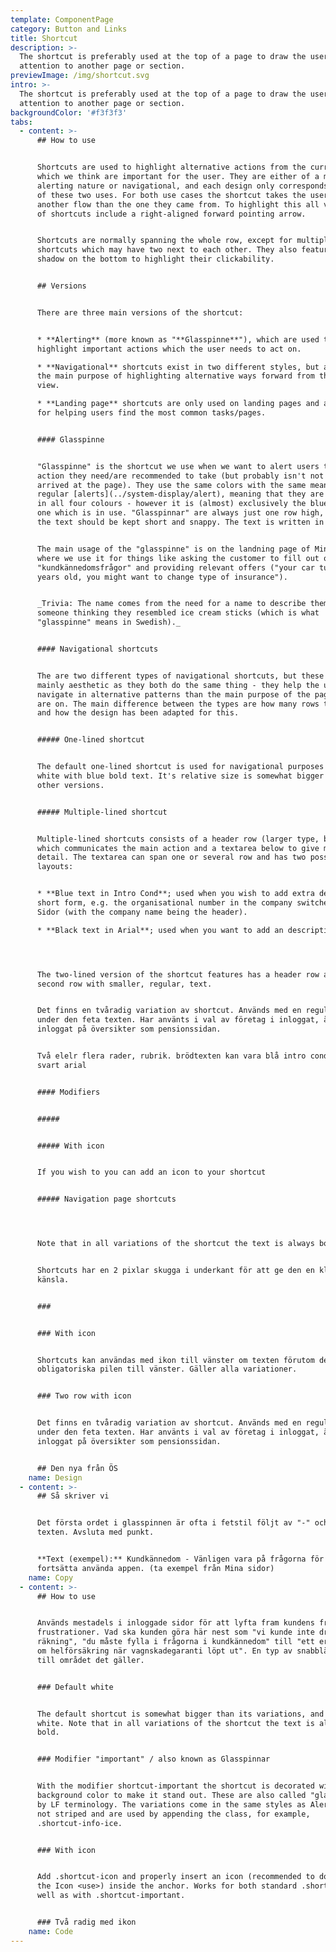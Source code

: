 ```yaml
---
template: ComponentPage
category: Button and Links
title: Shortcut
description: >-
  The shortcut is preferably used at the top of a page to draw the users
  attention to another page or section.
previewImage: /img/shortcut.svg
intro: >-
  The shortcut is preferably used at the top of a page to draw the users
  attention to another page or section.
backgroundColor: '#f3f3f3'
tabs:
  - content: >-
      ## How to use


      Shortcuts are used to highlight alternative actions from the current flow
      which we think are important for the user. They are either of a more
      alerting nature or navigational, and each design only corresponds to one
      of these two uses. For both use cases the shortcut takes the user into
      another flow than the one they came from. To highlight this all versions
      of shortcuts include a right-aligned forward pointing arrow.


      Shortcuts are normally spanning the whole row, except for multiple-lined
      shortcuts which may have two next to each other. They also feature a 2px
      shadow on the bottom to highlight their clickability.


      ## Versions


      There are three main versions of the shortcut:


      * **Alerting** (more known as "**Glasspinne**"), which are used to
      highlight important actions which the user needs to act on.

      * **Navigational** shortcuts exist in two different styles, but all with
      the main purpose of highlighting alternative ways forward from the current
      view.

      * **Landing page** shortcuts are only used on landing pages and are used
      for helping users find the most common tasks/pages.


      #### Glasspinne


      "Glasspinne" is the shortcut we use when we want to alert users to an
      action they need/are recommended to take (but probably isn't not why they
      arrived at the page). They use the same colors with the same meaning as
      regular [alerts](../system-display/alert), meaning that they are available
      in all four colours - however it is (almost) exclusively the blue neutral
      one which is in use. "Glasspinnar" are always just one row high, meaning
      the text should be kept short and snappy. The text is written in bold.


      The main usage of the "glasspinne" is on the landning page of Mina Sidor
      where we use it for things like asking the customer to fill out our their
      "kundkännedomsfrågor" and providing relevant offers ("your car turns 3
      years old, you might want to change type of insurance").


      _Trivia: The name comes from the need for a name to describe them with and
      someone thinking they resembled ice cream sticks (which is what
      "glasspinne" means in Swedish)._ 


      #### Navigational shortcuts


      The are two different types of navigational shortcuts, but these types are
      mainly aesthetic as they both do the same thing - they help the user to
      navigate in alternative patterns than the main purpose of the page they
      are on. The main difference between the types are how many rows they span,
      and how the design has been adapted for this.


      ##### One-lined shortcut


      The default one-lined shortcut is used for navigational purposes and is
      white with blue bold text. It's relative size is somewhat bigger than the
      other versions.


      ##### Multiple-lined shortcut


      Multiple-lined shortcuts consists of a header row (larger type, bold)
      which communicates the main action and a textarea below to give more
      detail. The textarea can span one or several row and has two possible
      layouts:


      * **Blue text in Intro Cond**; used when you wish to add extra details in
      short form, e.g. the organisational number in the company switcher in Mina
      Sidor (with the company name being the header).

      * **Black text in Arial**; used when you want to add an descriptive text




      The two-lined version of the shortcut features has a header row and a
      second row with smaller, regular, text.


      Det finns en tvåradig variation av shortcut. Används med en regular text
      under den feta texten. Har använts i val av företag i inloggat, även i
      inloggat på översikter som pensionssidan.


      Två elelr flera rader, rubrik. brödtexten kan vara blå intro cond eller
      svart arial


      #### Modifiers


      ##### 


      ##### With icon


      If you wish to you can add an icon to your shortcut


      ##### Navigation page shortcuts




      Note that in all variations of the shortcut the text is always bold. 


      Shortcuts har en 2 pixlar skugga i underkant för att ge den en klickbar
      känsla.


      ### 


      ### With icon


      Shortcuts kan användas med ikon till vänster om texten förutom den
      obligatoriska pilen till vänster. Gäller alla variationer.


      ### Two row with icon


      Det finns en tvåradig variation av shortcut. Används med en regular text
      under den feta texten. Har använts i val av företag i inloggat, även i
      inloggat på översikter som pensionssidan.


      ## Den nya från ÖS
    name: Design
  - content: >-
      ## Så skriver vi


      Det första ordet i glasspinnen är ofta i fetstil följt av "-" och sedan
      texten. Avsluta med punkt. 


      **Text (exempel):** Kundkännedom - Vänligen vara på frågorna för att kunna
      fortsätta använda appen. (ta exempel från Mina sidor)
    name: Copy
  - content: >-
      ## How to use


      Används mestadels i inloggade sidor för att lyfta fram kundens främsta
      frustrationer. Vad ska kunden göra här nest som "vi kunde inte dra en
      räkning", "du måste fylla i frågorna i kundkännedom" till "ett erbjudande
      om helförsäkring när vagnskadegaranti löpt ut". En typ av snabblänk direkt
      till området det gäller.


      ### Default white


      The default shortcut is somewhat bigger than its variations, and always
      white. Note that in all variations of the shortcut the text is always
      bold. 


      ### Modifier "important" / also known as Glasspinnar


      With the modifier shortcut-important the shortcut is decorated with a
      background color to make it stand out. These are also called "glasspinnar"
      by LF terminology. The variations come in the same styles as Alerts but
      not striped and are used by appending the class, for example,
      .shortcut-info-ice.


      ### With icon


      Add .shortcut-icon and properly insert an icon (recommended to do so via
      the Icon <use>) inside the anchor. Works for both standard .shortcut as
      well as with .shortcut-important.


      ### Två radig med ikon
    name: Code
---
```


